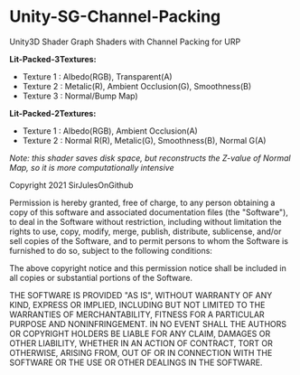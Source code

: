 # Unity-SG-Channel-Packing

Unity3D Shader Graph Shaders with Channel Packing for URP

__Lit-Packed-3Textures:__
- Texture 1 : Albedo(RGB), Transparent(A) 
- Texture 2 : Metalic(R), Ambient Occlusion(G), Smoothness(B)
- Texture 3 : Normal/Bump Map)

__Lit-Packed-2Textures:__
- Texture 1 : Albedo(RGB), Ambient Occlusion(A)
- Texture 2 : Normal R(R), Metalic(G), Smoothness(B), Normal G(A)

_Note: this shader saves disk space, but reconstructs the Z-value of Normal Map, so it is more computationally intensive_



Copyright 2021 SirJulesOnGithub

Permission is hereby granted, free of charge, to any person obtaining a copy of this software and associated documentation files (the "Software"), to deal in the Software without restriction, including without limitation the rights to use, copy, modify, merge, publish, distribute, sublicense, and/or sell copies of the Software, and to permit persons to whom the Software is furnished to do so, subject to the following conditions:

The above copyright notice and this permission notice shall be included in all copies or substantial portions of the Software.

THE SOFTWARE IS PROVIDED "AS IS", WITHOUT WARRANTY OF ANY KIND, EXPRESS OR IMPLIED, INCLUDING BUT NOT LIMITED TO THE WARRANTIES OF MERCHANTABILITY, FITNESS FOR A PARTICULAR PURPOSE AND NONINFRINGEMENT. IN NO EVENT SHALL THE AUTHORS OR COPYRIGHT HOLDERS BE LIABLE FOR ANY CLAIM, DAMAGES OR OTHER LIABILITY, WHETHER IN AN ACTION OF CONTRACT, TORT OR OTHERWISE, ARISING FROM, OUT OF OR IN CONNECTION WITH THE SOFTWARE OR THE USE OR OTHER DEALINGS IN THE SOFTWARE.

